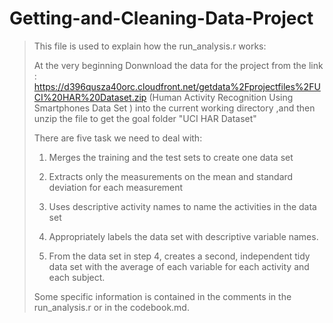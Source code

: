 # Getting-and-Cleaning-Data-Project
> This file is used to explain how the run_analysis.r works:
> 
> At the very beginning Donwnload the data for the project from the link : https://d396qusza40orc.cloudfront.net/getdata%2Fprojectfiles%2FUCI%20HAR%20Dataset.zip (Human Activity Recognition Using Smartphones Data Set ) into the current working directory
> ,and then unzip the file to get the goal folder "UCI HAR Dataset"
> 
> There are five task we need to deal with:
>
> 1. Merges the training and the test sets to create one data set
> 
> 2. Extracts only the measurements on the mean and standard deviation for each measurement
> 
> 3. Uses descriptive activity names to name the activities in the data set
>
> 4. Appropriately labels the data set with descriptive variable names. 
>
> 5. From the data set in step 4, creates a second, independent tidy data set with the average of each variable for each activity and each subject.
>
> Some specific information is contained in the comments in the run_analysis.r or in the codebook.md.
